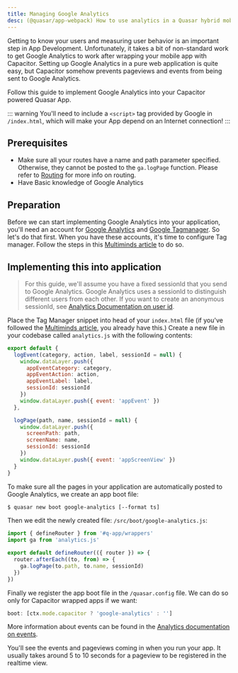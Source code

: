 ```yaml
---
title: Managing Google Analytics
desc: (@quasar/app-webpack) How to use analytics in a Quasar hybrid mobile app with Capacitor.
---
```


Getting to know your users and measuring user behavior is an important step in App Development. Unfortunately, it takes a bit of non-standard work to get Google Analytics to work after wrapping your mobile app with Capacitor. Setting up Google Analytics in a pure web application is quite easy, but Capacitor somehow prevents pageviews and events from being sent to Google Analytics.

Follow this guide to implement Google Analytics into your Capacitor powered Quasar App.

::: warning
You'll need to include a `<script>` tag provided by Google in `/index.html`, which will make your App depend on an Internet connection!
:::

## Prerequisites

- Make sure all your routes have a name and path parameter specified. Otherwise, they cannot be posted to the `ga.logPage` function. Please refer to [Routing](/quasar-cli-webpack/routing) for more info on routing.
- Have Basic knowledge of Google Analytics

## Preparation

Before we can start implementing Google Analytics into your application, you'll need an account for [Google Analytics](https://analytics.google.com) and [Google Tagmanager](https://tagmanager.google.com/). So let's do that first. When you have these accounts, it's time to configure Tag manager. Follow the steps in this [Multiminds article](https://www.multiminds.eu/blog/2016/12/google-analytics-and-tag-manager-with-ionic-and-cordova-apps/) to do so.

## Implementing this into application

> For this guide, we'll assume you have a fixed sessionId that you send to Google Analytics. Google Analytics uses a sessionId to distinguish different users from each other. If you want to create an anonymous sessionId, see [Analytics Documentation on user id](https://developers.google.com/analytics/devguides/collection/analyticsjs/cookies-user-id).

Place the Tag Manager snippet into head of your `index.html` file (if you've followed the [Multiminds article](http://www.multiminds.eu/2016/12/06/google-analytics-tag-manager-ionic-cordova/), you already have this.) Create a new file in your codebase called `analytics.js` with the following contents:

```javascript
export default {
  logEvent(category, action, label, sessionId = null) {
    window.dataLayer.push({
      appEventCategory: category,
      appEventAction: action,
      appEventLabel: label,
      sessionId: sessionId
    })
    window.dataLayer.push({ event: 'appEvent' })
  },

  logPage(path, name, sessionId = null) {
    window.dataLayer.push({
      screenPath: path,
      screenName: name,
      sessionId: sessionId
    })
    window.dataLayer.push({ event: 'appScreenView' })
  }
}
```

To make sure all the pages in your application are automatically posted to Google Analytics, we create an app boot file:

```bash
$ quasar new boot google-analytics [--format ts]
```

Then we edit the newly created file: `/src/boot/google-analytics.js`:

```js
import { defineRouter } from '#q-app/wrappers'
import ga from 'analytics.js'

export default defineRouter(({ router }) => {
  router.afterEach((to, from) => {
    ga.logPage(to.path, to.name, sessionId)
  })
})
```

Finally we register the app boot file in the `/quasar.config` file. We can do so only for Capacitor wrapped apps if we want:

```js
boot: [ctx.mode.capacitor ? 'google-analytics' : '']
```

More information about events can be found in the [Analytics documentation on events](https://developers.google.com/analytics/devguides/collection/analyticsjs/events).

You'll see the events and pageviews coming in when you run your app. It usually takes around 5 to 10 seconds for a pageview to be registered in the realtime view.
